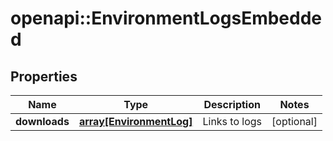 # openapi::EnvironmentLogsEmbedded

## Properties
Name | Type | Description | Notes
------------ | ------------- | ------------- | -------------
**downloads** | [**array[EnvironmentLog]**](EnvironmentLog.md) | Links to logs | [optional] 


